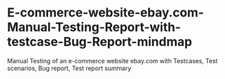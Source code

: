 # E-commerce-website-ebay.com-Manual-Testing-Report-with-testcase-Bug-Report-mindmap
Manual Testing of an e-commerce website ebay.com with Testcases, Test scenarios, Bug report, Test report summary
